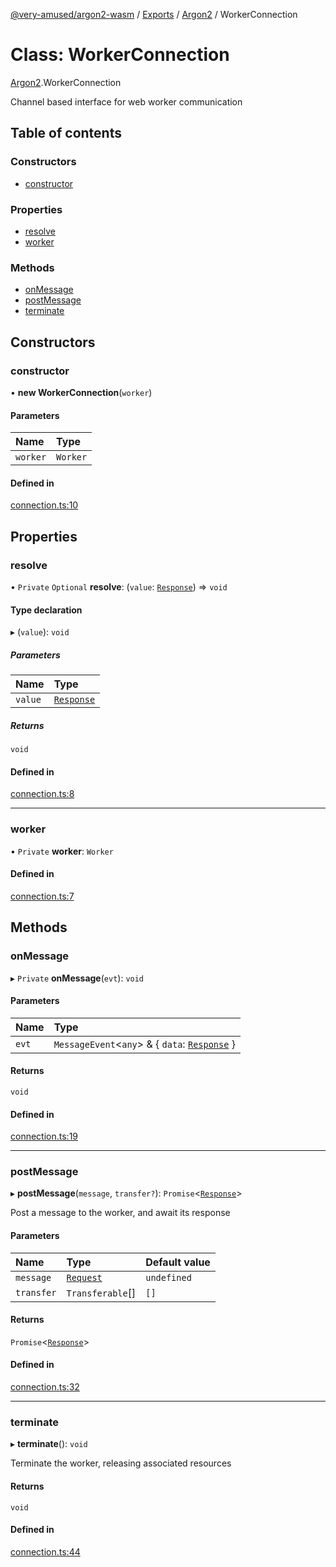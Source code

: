 [@very-amused/argon2-wasm](../README.md) / [Exports](../modules.md) / [Argon2](../modules/Argon2.md) / WorkerConnection

# Class: WorkerConnection

[Argon2](../modules/Argon2.md).WorkerConnection

Channel based interface for web worker communication

## Table of contents

### Constructors

- [constructor](Argon2.WorkerConnection.md#constructor)

### Properties

- [resolve](Argon2.WorkerConnection.md#resolve)
- [worker](Argon2.WorkerConnection.md#worker)

### Methods

- [onMessage](Argon2.WorkerConnection.md#onmessage)
- [postMessage](Argon2.WorkerConnection.md#postmessage)
- [terminate](Argon2.WorkerConnection.md#terminate)

## Constructors

### constructor

• **new WorkerConnection**(`worker`)

#### Parameters

| Name | Type |
| :------ | :------ |
| `worker` | `Worker` |

#### Defined in

[connection.ts:10](https://github.com/very-amused/argon2-wasm/blob/68f7017/src/connection.ts#L10)

## Properties

### resolve

• `Private` `Optional` **resolve**: (`value`: [`Response`](../interfaces/Argon2.Response.md)) => `void`

#### Type declaration

▸ (`value`): `void`

##### Parameters

| Name | Type |
| :------ | :------ |
| `value` | [`Response`](../interfaces/Argon2.Response.md) |

##### Returns

`void`

#### Defined in

[connection.ts:8](https://github.com/very-amused/argon2-wasm/blob/68f7017/src/connection.ts#L8)

___

### worker

• `Private` **worker**: `Worker`

#### Defined in

[connection.ts:7](https://github.com/very-amused/argon2-wasm/blob/68f7017/src/connection.ts#L7)

## Methods

### onMessage

▸ `Private` **onMessage**(`evt`): `void`

#### Parameters

| Name | Type |
| :------ | :------ |
| `evt` | `MessageEvent`<`any`\> & { `data`: [`Response`](../interfaces/Argon2.Response.md)  } |

#### Returns

`void`

#### Defined in

[connection.ts:19](https://github.com/very-amused/argon2-wasm/blob/68f7017/src/connection.ts#L19)

___

### postMessage

▸ **postMessage**(`message`, `transfer?`): `Promise`<[`Response`](../interfaces/Argon2.Response.md)\>

Post a message to the worker, and await its response

#### Parameters

| Name | Type | Default value |
| :------ | :------ | :------ |
| `message` | [`Request`](../interfaces/Argon2.Request.md) | `undefined` |
| `transfer` | `Transferable`[] | `[]` |

#### Returns

`Promise`<[`Response`](../interfaces/Argon2.Response.md)\>

#### Defined in

[connection.ts:32](https://github.com/very-amused/argon2-wasm/blob/68f7017/src/connection.ts#L32)

___

### terminate

▸ **terminate**(): `void`

Terminate the worker, releasing associated resources

#### Returns

`void`

#### Defined in

[connection.ts:44](https://github.com/very-amused/argon2-wasm/blob/68f7017/src/connection.ts#L44)
